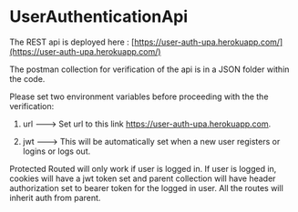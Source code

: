 # UserAuthenticationApi
The REST api is deployed here : [https://user-auth-upa.herokuapp.com/](https://user-auth-upa.herokuapp.com/)

The postman collection for verification of the api is in a JSON folder within the code.

Please set two environment variables before proceeding with the the verification:
  1. url ---> Set url to this link <u>https://user-auth-upa.herokuapp.com</u>.

  2. jwt  ---> This will be automatically set when a new user registers or logins or logs out.

Protected Routed will only work if user is logged in.
If user is logged in, cookies will have a jwt token set and parent collection will have header authorization set to bearer token for the logged in user.
All the routes will inherit auth from parent.
